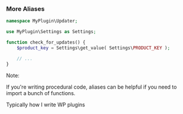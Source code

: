### More Aliases

```php
namespace MyPlugin\Updater;

use MyPlugin\Settings as Settings;

function check_for_updates() {
    $product_key = Settings\get_value( Settings\PRODUCT_KEY );

    // ...
}
```

Note:

If you're writing procedural code, aliases can be helpful if you need to import a bunch of functions.

Typically how I write WP plugins
